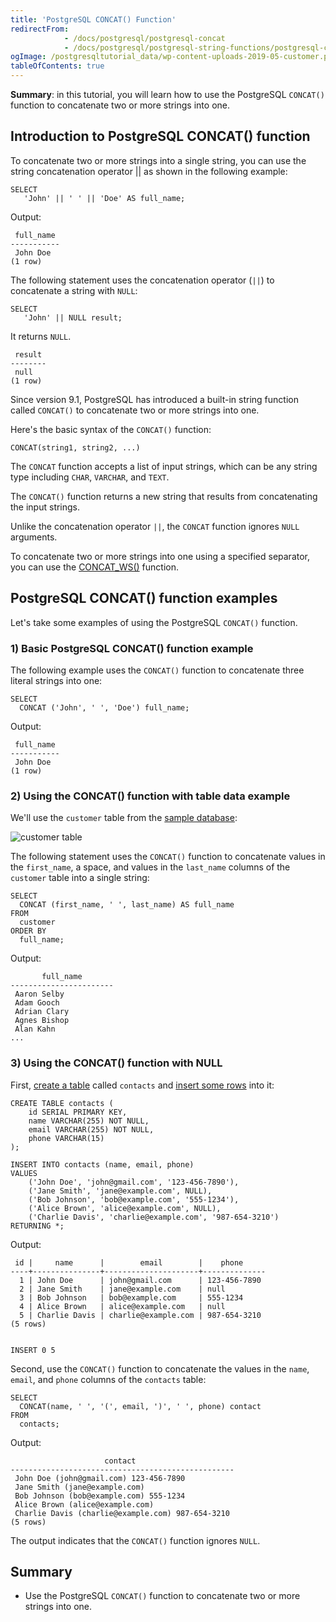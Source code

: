 ```yaml
---
title: 'PostgreSQL CONCAT() Function'
redirectFrom:
            - /docs/postgresql/postgresql-concat 
            - /docs/postgresql/postgresql-string-functions/postgresql-concat-function/
ogImage: /postgresqltutorial_data/wp-content-uploads-2019-05-customer.png
tableOfContents: true
---
```



**Summary**: in this tutorial, you will learn how to use the PostgreSQL `CONCAT()` function to concatenate two or more strings into one.

## Introduction to PostgreSQL CONCAT() function

To concatenate two or more strings into a single string, you can use the string concatenation operator || as shown in the following example:

```
SELECT
   'John' || ' ' || 'Doe' AS full_name;
```

Output:

```
 full_name
-----------
 John Doe
(1 row)
```

The following statement uses the concatenation operator (`||`) to concatenate a string with `NULL`:

```
SELECT
   'John' || NULL result;
```

It returns `NULL`.

```
 result
--------
 null
(1 row)
```

Since version 9.1, PostgreSQL has introduced a built-in string function called `CONCAT()` to concatenate two or more strings into one.

Here's the basic syntax of the `CONCAT()` function:

```
CONCAT(string1, string2, ...)
```

The `CONCAT` function accepts a list of input strings, which can be any string type including `CHAR`, `VARCHAR`, and `TEXT`.

The `CONCAT()` function returns a new string that results from concatenating the input strings.

Unlike the concatenation operator `||`, the `CONCAT` function ignores `NULL` arguments.

To concatenate two or more strings into one using a specified separator, you can use the [CONCAT_WS()](/docs/postgresql/postgresql-string-functions/postgresql-concat_ws) function.

## PostgreSQL CONCAT() function examples

Let's take some examples of using the PostgreSQL `CONCAT()` function.

### 1) Basic PostgreSQL CONCAT() function example

The following example uses the `CONCAT()` function to concatenate three literal strings into one:

```
SELECT
  CONCAT ('John', ' ', 'Doe') full_name;
```

Output:

```
 full_name
-----------
 John Doe
(1 row)
```

### 2) Using the CONCAT() function with table data example

We'll use the `customer` table from the [sample database](https://www.postgresqltutorial.com/download/dvd-rental-sample-database/):

![customer table](/postgresqltutorial_data/wp-content-uploads-2019-05-customer.png)

The following statement uses the `CONCAT()` function to concatenate values in the `first_name`, a space, and values in the `last_name` columns of the `customer` table into a single string:

```
SELECT
  CONCAT (first_name, ' ', last_name) AS full_name
FROM
  customer
ORDER BY
  full_name;
```

Output:

```
       full_name
-----------------------
 Aaron Selby
 Adam Gooch
 Adrian Clary
 Agnes Bishop
 Alan Kahn
...
```

### 3) Using the CONCAT() function with NULL

First, [create a table](/docs/postgresql/postgresql-create-table/) called `contacts` and [insert some rows](https://www.postgresqltutorial.com/postgresql-tutorial/postgresql-insert-multiple-rows) into it:

```
CREATE TABLE contacts (
    id SERIAL PRIMARY KEY,
    name VARCHAR(255) NOT NULL,
    email VARCHAR(255) NOT NULL,
    phone VARCHAR(15)
);

INSERT INTO contacts (name, email, phone)
VALUES
    ('John Doe', 'john@gmail.com', '123-456-7890'),
    ('Jane Smith', 'jane@example.com', NULL),
    ('Bob Johnson', 'bob@example.com', '555-1234'),
    ('Alice Brown', 'alice@example.com', NULL),
    ('Charlie Davis', 'charlie@example.com', '987-654-3210')
RETURNING *;
```

Output:

```
 id |     name      |        email        |    phone
----+---------------+---------------------+--------------
  1 | John Doe      | john@gmail.com      | 123-456-7890
  2 | Jane Smith    | jane@example.com    | null
  3 | Bob Johnson   | bob@example.com     | 555-1234
  4 | Alice Brown   | alice@example.com   | null
  5 | Charlie Davis | charlie@example.com | 987-654-3210
(5 rows)


INSERT 0 5
```

Second, use the `CONCAT()` function to concatenate the values in the `name`, `email`, and `phone` columns of the `contacts` table:

```
SELECT
  CONCAT(name, ' ', '(', email, ')', ' ', phone) contact
FROM
  contacts;
```

Output:

```
                     contact
--------------------------------------------------
 John Doe (john@gmail.com) 123-456-7890
 Jane Smith (jane@example.com)
 Bob Johnson (bob@example.com) 555-1234
 Alice Brown (alice@example.com)
 Charlie Davis (charlie@example.com) 987-654-3210
(5 rows)
```

The output indicates that the `CONCAT()` function ignores `NULL`.

## Summary

- Use the PostgreSQL `CONCAT()` function to concatenate two or more strings into one.
